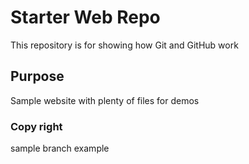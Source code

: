 # Starter Web Repo

This repository is for showing how Git and GitHub work

## Purpose

Sample website with plenty of files for demos

### Copy right

sample branch example 